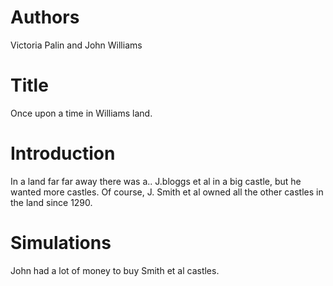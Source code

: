 # Authors
Victoria Palin and John Williams

# Title
Once upon a time in Williams land.

# Introduction
In a land far far away there was a.. 
J.bloggs et al in a big castle, but he wanted more castles.
Of course, J. Smith et al owned all the other castles in the land since 1290.

# Simulations
John had a lot of money to buy Smith et al castles.
